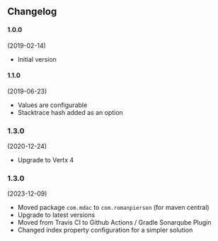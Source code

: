 ## Changelog


#### 1.0.0

(2019-02-14)

* Initial version

#### 1.1.0

(2019-06-23)

* Values are configurable
* Stacktrace hash added as an option

### 1.3.0

(2020-12-24)

* Upgrade to Vertx 4

### 1.3.0

(2023-12-09)

* Moved package `com.mdac` to `com.romanpierson` (for maven central)
* Upgrade to latest versions
* Moved from Travis CI to Github Actions / Gradle Sonarqube Plugin
* Changed index property configuration for a simpler solution